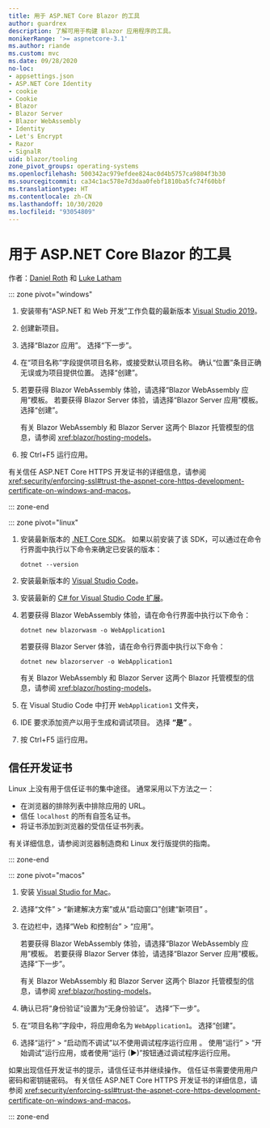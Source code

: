 ```yaml
---
title: 用于 ASP.NET Core Blazor 的工具
author: guardrex
description: 了解可用于构建 Blazor 应用程序的工具。
monikerRange: '>= aspnetcore-3.1'
ms.author: riande
ms.custom: mvc
ms.date: 09/28/2020
no-loc:
- appsettings.json
- ASP.NET Core Identity
- cookie
- Cookie
- Blazor
- Blazor Server
- Blazor WebAssembly
- Identity
- Let's Encrypt
- Razor
- SignalR
uid: blazor/tooling
zone_pivot_groups: operating-systems
ms.openlocfilehash: 500342ac979efdee824ac0d4b5757ca9804f3b30
ms.sourcegitcommit: ca34c1ac578e7d3daa0febf1810ba5fc74f60bbf
ms.translationtype: HT
ms.contentlocale: zh-CN
ms.lasthandoff: 10/30/2020
ms.locfileid: "93054809"
---
```

# <a name="tooling-for-aspnet-core-no-locblazor"></a>用于 ASP.NET Core Blazor 的工具

作者：[Daniel Roth](https://github.com/danroth27) 和 [Luke Latham](https://github.com/guardrex)

::: zone pivot="windows"

1. 安装带有“ASP.NET 和 Web 开发”工作负载的最新版本 [Visual Studio 2019](https://visualstudio.microsoft.com/downloads/)。

1. 创建新项目。

1. 选择“Blazor 应用”。 选择“下一步”。

1. 在“项目名称”字段提供项目名称，或接受默认项目名称。 确认“位置”条目正确无误或为项目提供位置。 选择“创建”。

1. 若要获得 Blazor WebAssembly 体验，请选择“Blazor WebAssembly 应用”模板。 若要获得 Blazor Server 体验，请选择“Blazor Server 应用”模板。 选择“创建”。

   有关 Blazor WebAssembly 和 Blazor Server 这两个 Blazor 托管模型的信息，请参阅 <xref:blazor/hosting-models>。 

1. 按 Ctrl+F5 运行应用<kbd></kbd><kbd></kbd>。

有关信任 ASP.NET Core HTTPS 开发证书的详细信息，请参阅 <xref:security/enforcing-ssl#trust-the-aspnet-core-https-development-certificate-on-windows-and-macos>。

::: zone-end

::: zone pivot="linux"

1. 安装最新版本的 [.NET Core SDK](https://dotnet.microsoft.com/download)。 如果以前安装了该 SDK，可以通过在命令行界面中执行以下命令来确定已安装的版本：

   ```dotnetcli
   dotnet --version
   ```

1. 安装最新版本的 [Visual Studio Code](https://code.visualstudio.com)。

1. 安装最新的 [C# for Visual Studio Code 扩展](https://marketplace.visualstudio.com/items?itemName=ms-dotnettools.csharp)。

1. 若要获得 Blazor WebAssembly 体验，请在命令行界面中执行以下命令：

   ```dotnetcli
   dotnet new blazorwasm -o WebApplication1
   ```

   若要获得 Blazor Server 体验，请在命令行界面中执行以下命令：

   ```dotnetcli
   dotnet new blazorserver -o WebApplication1
   ```

   有关 Blazor WebAssembly 和 Blazor Server 这两个 Blazor 托管模型的信息，请参阅 <xref:blazor/hosting-models>。 

1. 在 Visual Studio Code 中打开 `WebApplication1` 文件夹，

1. IDE 要求添加资产以用于生成和调试项目。 选择 **“是”** 。

1. 按 Ctrl+F5 运行应用<kbd></kbd><kbd></kbd>。

## <a name="trust-a-development-certificate"></a>信任开发证书

Linux 上没有用于信任证书的集中途径。 通常采用以下方法之一：

* 在浏览器的排除列表中排除应用的 URL。
* 信任 `localhost` 的所有自签名证书。
* 将证书添加到浏览器的受信任证书列表。

有关详细信息，请参阅浏览器制造商和 Linux 发行版提供的指南。

::: zone-end

::: zone pivot="macos"

1. 安装 [Visual Studio for Mac](https://visualstudio.microsoft.com/vs/mac/)。

1. 选择“文件” > “新建解决方案”或从“启动窗口”创建“新项目”   。

1. 在边栏中，选择“Web 和控制台” > “应用”。 

   若要获得 Blazor WebAssembly 体验，请选择“Blazor WebAssembly 应用”模板。 若要获得 Blazor Server 体验，请选择“Blazor Server 应用”模板。 选择“下一步”。

   有关 Blazor WebAssembly 和 Blazor Server 这两个 Blazor 托管模型的信息，请参阅 <xref:blazor/hosting-models>。 

1. 确认已将“身份验证”设置为“无身份验证”。 选择“下一步”。

1. 在“项目名称”字段中，将应用命名为 `WebApplication1`。 选择“创建”。

1. 选择“运行” > “启动而不调试”以不使用调试程序运行应用 。 使用“运行” > “开始调试”运行应用，或者使用“运行 (&#9654;)”按钮通过调试程序运行应用。 

如果出现信任开发证书的提示，请信任证书并继续操作。 信任证书需要使用用户密码和密钥链密码。 有关信任 ASP.NET Core HTTPS 开发证书的详细信息，请参阅 <xref:security/enforcing-ssl#trust-the-aspnet-core-https-development-certificate-on-windows-and-macos>。

::: zone-end

